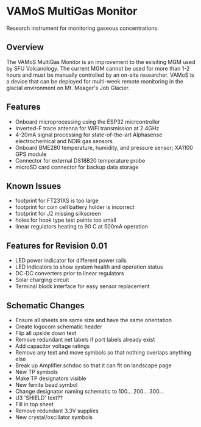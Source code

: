 # VAMoS MultiGas Monitor
Research instrument for monitoring gaseous concentrations.

## Overview
The VAMoS MultiGas Monitor is an improvement to the exisiting MGM used by SFU Volcanology. The current MGM cannot be used for more than
1-2 hours and must be manually controlled by an on-site researcher. VAMoS is a device that can be deployed for multi-week remote
monitoring in the glacial environment on Mt. Meager's Job Glacier.

## Features
* Onboard microprocessing using the ESP32 micrcontroller
* Inverted-F trace antenna for WiFi transmission at 2.4GHz
* 4-20mA signal processing for state-of-the-art Alphasense electrochemical and NDIR gas sensors
* Onboard BME280 temperature, humidity, and pressure sensor; XA1100 GPS module
* Connector for external DS18B20 temperature probe
* microSD card connector for backup data storage

## Known Issues
* footprint for FT231XS is too large
* footprint for coin cell battery holder is incorrect
* footprint for J2 missing silkscreen
* holes for hook type test points too small
* linear regulators heating to 90 C at 500mA operation

## Features for Revision 0.01
* LED power indicator for different power rails
* LED indicators to show system health and operation status
* DC-DC converters prior to linear regulators
* Solar charging circuit
* Terminal block interface for easy sensor replacement

## Schematic Changes
* Ensure all sheets are same size and have the same orientation
* Create logocom schematic header
* Flip all upside down text 
* Remove redundant net labels if port labels already exist
* Add capacitor voltage ratings 
* Remove any text and move symbols so that nothing overlaps anything else 
* Break up Amplifier.schdoc so that it can fit on landscape page
* New TP symbols
* Make TP designators visible
* New ferrite bead symbol 
* Change designator naming schematic to 100... 200... 300...
* U3 'SHIELD' text??
* Fill in top sheet
* Remove redundant 3.3V supplies
* New crystal/oscillator symbols
